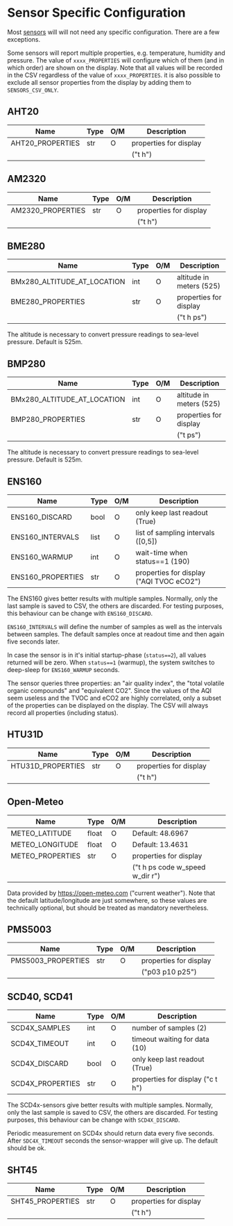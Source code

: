 Sensor Specific Configuration
=============================

Most [sensors](./sensors.md) will will not need any specific configuration.
There are a few exceptions.

Some sensors will report multiple properties, e.g. temperature,
humidity and pressure. The value of `xxxx_PROPERTIES` will configure
which of them (and in which order) are shown on the display. Note that
all values will be recorded in the CSV regardless of the value of
`xxxx_PROPERTIES`. it is also possible to exclude all sensor
properties from the display by adding them to `SENSORS_CSV_ONLY`.


AHT20
-----

| Name                        | Type | O/M | Description               |
|-----------------------------|------|-----|---------------------------|
| AHT20_PROPERTIES            | str  |  O  | properties for display    |
|                             |      |     | ("t h")                   |


AM2320
-----

| Name                        | Type | O/M | Description               |
|-----------------------------|------|-----|---------------------------|
| AM2320_PROPERTIES           | str  |  O  | properties for display    |
|                             |      |     | ("t h")                   |


BME280
------

| Name                        | Type | O/M | Description               |
|-----------------------------|------|-----|---------------------------|
| BMx280_ALTITUDE_AT_LOCATION | int  |  O  | altitude in meters (525)  |
| BME280_PROPERTIES           | str  |  O  | properties for display    |
|                             |      |     | ("t h ps")                |

The altitude is necessary to convert pressure readings to sea-level
pressure. Default is 525m.


BMP280
------

| Name                        | Type | O/M | Description               |
|-----------------------------|------|-----|---------------------------|
| BMx280_ALTITUDE_AT_LOCATION | int  |  O  | altitude in meters (525)  |
| BMP280_PROPERTIES           | str  |  O  | properties for display    |
|                             |      |     | ("t ps")                  |

The altitude is necessary to convert pressure readings to sea-level
pressure. Default is 525m.


ENS160
------

| Name              | Type | O/M | Description                              |
|-------------------|------|-----|------------------------------------------|
| ENS160_DISCARD    | bool |  O  | only keep last readout (True)            |
| ENS160_INTERVALS  | list |  O  | list of sampling intervals ([0,5])       |
| ENS160_WARMUP     | int  |  O  | wait-time when status==1 (190)           |
| ENS160_PROPERTIES | str  |  O  | properties for display ("AQI TVOC eCO2") |

The ENS160 gives better results with multiple samples. Normally, only the
last sample is saved to CSV, the others are discarded. For testing purposes,
this behaviour can be change with `ENS160_DISCARD`.

`ENS160_INTERVALS` will define the number of samples as well as the
intervals between samples. The default samples once at readout time and
then again five seconds later.

In case the sensor is in it's initial startup-phase (`status==2`), all values
returned will be zero. When `status==1` (warmup), the system switches
to deep-sleep for `ENS160_WARMUP` seconds.

The sensor queries three properties: an "air quality index", the
"total volatile organic compounds" and "equivalent CO2". Since the values
of the AQI seem useless and the TVOC and eCO2 are highly correlated,
only a subset of the properties can be displayed on the display. The
CSV will always record all properties (including status).


HTU31D
-----

| Name                        | Type | O/M | Description               |
|-----------------------------|------|-----|---------------------------|
| HTU31D_PROPERTIES           | str  |  O  | properties for display    |
|                             |      |     | ("t h")                   |


Open-Meteo
----------

| Name              | Type | O/M | Description                          |
|-------------------|------|-----|--------------------------------------|
| METEO_LATITUDE    |float |  O  | Default: 48.6967                     |
| METEO_LONGITUDE   |float |  O  | Default: 13.4631                     |
| METEO_PROPERTIES  | str  |  O  | properties for display               |
|                   |      |     | ("t h ps code w_speed w_dir r")      |


Data provided by <https://open-meteo.com> ("current weather").
Note that the default latitude/longitude are just somewhere, so
these values are technically optional, but should be treated as
mandatory nevertheless.


PMS5003
-----

| Name                        | Type | O/M | Description               |
|-----------------------------|------|-----|---------------------------|
| PMS5003_PROPERTIES          | str  |  O  | properties for display    |
|                             |      |     | ("p03 p10 p25")           |


SCD40, SCD41
------------

| Name              | Type | O/M | Description                        |
|-------------------|------|-----|------------------------------------|
| SCD4X_SAMPLES     | int  |  O  | number of samples (2)              |
| SCD4X_TIMEOUT     | int  |  O  | timeout waiting for data (10)      |
| SCD4X_DISCARD     | bool |  O  | only keep last readout (True)      |
| SCD4X_PROPERTIES  | str  |  O  | properties for display ("c t h")   |

The SCD4x-sensors give better results with multiple samples. Normally,
only the last sample is saved to CSV, the others are discarded. For
testing purposes, this behaviour can be change with `SCD4X_DISCARD`.

Periodic measurement on SCD4x should return data every five seconds.
After `SDC4X_TIMEOUT` seconds the sensor-wrapper will give up. The
default should be ok.


SHT45
-----

| Name                        | Type | O/M | Description               |
|-----------------------------|------|-----|---------------------------|
| SHT45_PROPERTIES            | str  |  O  | properties for display    |
|                             |      |     | ("t h")                   |
